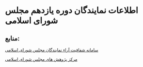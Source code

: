 # اطلاعات نمایندگان دوره یازدهم مجلس شورای اسلامی

## منابع:

[سامانه شفافیت آراء نمایندگان مجلس شورای اسلامی](https://shafanama.ir/)

[مرکز پژوهش های مجلس شورای اسلامی](https://rc.majlis.ir/)
